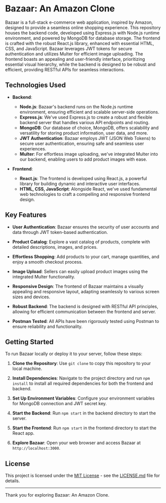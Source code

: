 # Bazaar: An Amazon Clone

Bazaar is a full-stack e-commerce web application, inspired by Amazon, designed to provide a seamless online shopping experience. This repository houses the backend code, developed using Express.js with Node.js runtime environment, and powered by MongoDB for database storage. The frontend is crafted with the robust React.js library, enhanced with essential HTML, CSS, and JavaScript. Bazaar leverages JWT tokens for secure authentication and utilizes Multer for efficient image uploading. The frontend boasts an appealing and user-friendly interface, prioritizing essential visual hierarchy, while the backend is designed to be robust and efficient, providing RESTful APIs for seamless interactions.

## Technologies Used

- **Backend**:
  - **Node.js**: Bazaar's backend runs on the Node.js runtime environment, ensuring efficient and scalable server-side operations.
  - **Express.js**: We've used Express.js to create a robust and flexible backend server that handles various API endpoints and routing.
  - **MongoDB**: Our database of choice, MongoDB, offers scalability and versatility for storing product information, user data, and more.
  - **JWT Authentication**: Bazaar employs JWT (JSON Web Tokens) to secure user authentication, ensuring safe and seamless user experiences.
  - **Multer**: For effortless image uploading, we've integrated Multer into our backend, enabling users to add product images with ease.

- **Frontend**:
  - **React.js**: The frontend is developed using React.js, a powerful library for building dynamic and interactive user interfaces.
  - **HTML, CSS, JavaScript**: Alongside React, we've used fundamental web technologies to craft a compelling and responsive frontend design.

## Key Features

- **User Authentication**: Bazaar ensures the security of user accounts and data through JWT token-based authentication.

- **Product Catalog**: Explore a vast catalog of products, complete with detailed descriptions, images, and prices.

- **Effortless Shopping**: Add products to your cart, manage quantities, and enjoy a smooth checkout process.

- **Image Upload**: Sellers can easily upload product images using the integrated Multer functionality.

- **Responsive Design**: The frontend of Bazaar maintains a visually appealing and responsive layout, adapting seamlessly to various screen sizes and devices.

- **Robust Backend**: The backend is designed with RESTful API principles, allowing for efficient communication between the frontend and server.

- **Postman Tested**: All APIs have been rigorously tested using Postman to ensure reliability and functionality.

## Getting Started

To run Bazaar locally or deploy it to your server, follow these steps:

1. **Clone the Repository**: Use `git clone` to copy this repository to your local machine.

2. **Install Dependencies**: Navigate to the project directory and run `npm install` to install all required dependencies for both the frontend and backend.

3. **Set Up Environment Variables**: Configure your environment variables for MongoDB connection and JWT secret key.

4. **Start the Backend**: Run `npm start` in the backend directory to start the server.

5. **Start the Frontend**: Run `npm start` in the frontend directory to start the React app.

6. **Explore Bazaar**: Open your web browser and access Bazaar at `http://localhost:3000`.


## License

This project is licensed under the [MIT License](LICENSE.md) - see the [LICENSE.md](LICENSE.md) file for details.

---

Thank you for exploring Bazaar: An Amazon Clone. 

